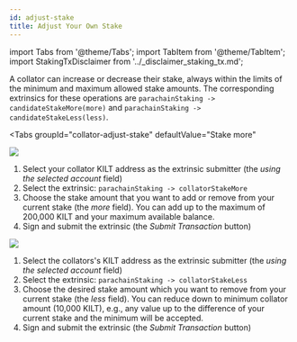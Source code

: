 ```yaml
---
id: adjust-stake
title: Adjust Your Own Stake
---
```


import Tabs from '@theme/Tabs';
import TabItem from '@theme/TabItem';
import StakingTxDisclaimer from '../_disclaimer_staking_tx.md';

A collator can increase or decrease their stake, always within the limits of the minimum and maximum allowed stake amounts.
The corresponding extrinsics for these operations are `parachainStaking -> candidateStakeMore(more)` and `parachainStaking -> candidateStakeLess(less)`.

<StakingTxDisclaimer />

<Tabs
  groupId="collator-adjust-stake"
  defaultValue="Stake more"
>
<TabItem value="Stake more" label="Stake more">

![](/img/chain/parachainStaking-candidateStakeMore.png)

1. Select your collator KILT address as the extrinsic submitter (the *using the selected account* field)
2. Select the extrinsic: `parachainStaking -> collatorStakeMore`
3. Choose the stake amount that you want to add or remove from your current stake (the *more* field).
You can add up to the maximum of 200,000 KILT and your maximum available balance.
4. Sign and submit the extrinsic (the *Submit Transaction* button)

</TabItem>
<TabItem value="Stake less" label="Stake less">

![](/img/chain/parachainStaking-candidateStakeLess.png)

1. Select the collators's KILT address as the extrinsic submitter (the *using the selected account* field)
2. Select the extrinsic: `parachainStaking -> collatorStakeLess`
3. Choose the desired stake amount which you want to remove from your current stake (the *less* field).
You can reduce down to minimum collator amount (10,000 KILT), e.g., any value up to the difference of your current stake and the minimum will be accepted.
4. Sign and submit the extrinsic (the *Submit Transaction* button)

</TabItem>
</Tabs>